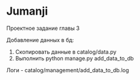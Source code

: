 # Jumanji
Проектное задание главы 3

Добавление данных в бд:
1. Скопировать данные в catalog/data.py
2. Выполнить python manage.py add_data_to_db 

Логи - catalog/management/add_data_to_db.log
